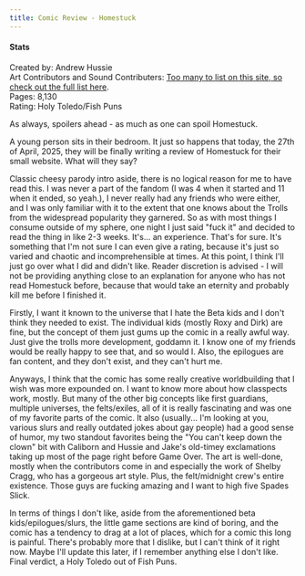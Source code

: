 ```yaml
---
title: Comic Review - Homestuck
---
```


#### Stats  

Created by: Andrew Hussie  
Art Contributors and Sound Contributers: [Too many to list on this site, so check out the full list here](https://mspaintadventures.fandom.com/wiki/Homestuck:_Credits).    
Pages: 8,130  
Rating: Holy Toledo/Fish Puns  

As always, spoilers ahead - as much as one can spoil Homestuck.  

A young person sits in their bedroom. It just so happens that today, the 27th of April, 2025, they will be finally writing a review of Homestuck for their small website. What will they say?  

Classic cheesy parody intro aside, there is no logical reason for me to have read this. I was never a part of the fandom (I was 4 when it started and 11 when it ended, so yeah.), I never really had any friends who were either, and I was only familiar with it to the extent that one knows about the Trolls from the widespread popularity they garnered. So as with most things I consume outside of my sphere, one night I just said "fuck it" and decided to read the thing in like 2-3 weeks. It's... an experience. That's for sure. It's something that I'm not sure I can even give a rating, because it's just so varied and chaotic and incomprehensible at times. At this point, I think I'll just go over what I did and didn't like. Reader discretion is advised - I will not be providing anything close to an explanation for anyone who has not read Homestuck before, because that would take an eternity and probably kill me before I finished it.  

Firstly, I want it known to the universe that I hate the Beta kids and I don't think they needed to exist. The individual kids (mostly Roxy and Dirk) are fine, but the concept of them just gums up the comic in a really awful way. Just give the trolls more development, goddamn it. I know one of my friends would be really happy to see that, and so would I. Also, the epilogues are fan content, and they don't exist, and they can't hurt me. 

Anyways, I think that the comic has some really creative worldbuilding that I wish was more expounded on. I want to know more about how classpects work, mostly. But many of the other big concepts like first guardians, multiple universes, the felts/exiles, all of it is really fascinating and was one of my favorite parts of the comic. It also (usually... I'm looking at you, various slurs and really outdated jokes about gay people) had a good sense of humor, my two standout favorites being the "You can't keep down the clown" bit with Caliborn and Hussie and Jake's old-timey exclamations taking up most of the page right before Game Over. The art is well-done, mostly when the contributors come in and especially the work of Shelby Cragg, who has a gorgeous art style. Plus, the felt/midnight crew's entire existence. Those guys are fucking amazing and I want to high five Spades Slick.  

In terms of things I don't like, aside from the aforementioned beta kids/epilogues/slurs, the little game sections are kind of boring, and the comic has a tendency to drag at a lot of places, which for a comic this long is painful. There's probably more that I dislike, but I can't think of it right now. Maybe I'll update this later, if I remember anything else I don't like. Final verdict, a Holy Toledo out of Fish Puns.